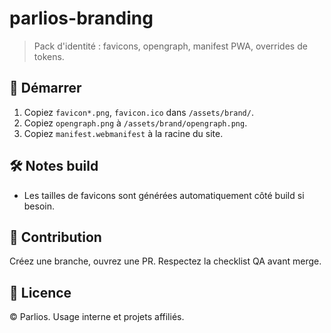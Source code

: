 # parlios-branding

> Pack d'identité : favicons, opengraph, manifest PWA, overrides de tokens.

## 🚀 Démarrer
1. Copiez `favicon*.png`, `favicon.ico` dans `/assets/brand/`.
2. Copiez `opengraph.png` à `/assets/brand/opengraph.png`.
3. Copiez `manifest.webmanifest` à la racine du site.

## 🛠 Notes build
- Les tailles de favicons sont générées automatiquement côté build si besoin.

## 🤝 Contribution
Créez une branche, ouvrez une PR. Respectez la checklist QA avant merge.

## 📄 Licence
© Parlios. Usage interne et projets affiliés.
